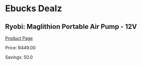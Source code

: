 
# Ebucks Dealz
## Ryobi: Maglithion Portable Air Pump - 12V
[Product Page](https://www.ebucks.com/web/shop/productSelected.do?prodId=335406227&catId=370101825)

Price: R449.00

Savings: 50.0


	